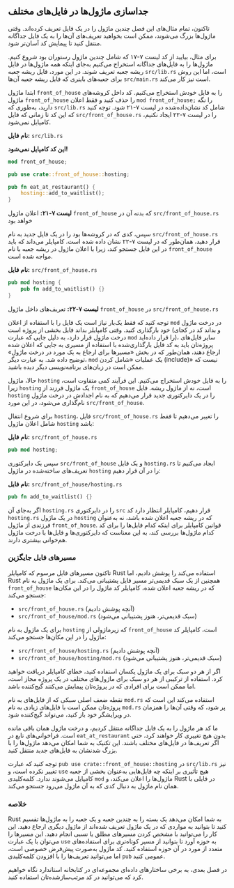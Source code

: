 ## جداسازی ماژول‌ها در فایل‌های مختلف

تاکنون، تمام مثال‌های این فصل چندین ماژول را در یک فایل تعریف کرده‌اند. وقتی ماژول‌ها بزرگ می‌شوند، ممکن است بخواهید تعریف‌های آن‌ها را به یک فایل جداگانه منتقل کنید تا پیمایش کد آسان‌تر شود.

برای مثال، بیایید از کد لیست ۷-۱۷ که شامل چندین ماژول رستوران بود شروع کنیم. ماژول‌ها را به فایل‌های جداگانه استخراج می‌کنیم به‌جای اینکه همه ماژول‌ها در فایل ریشه جعبه تعریف شوند. در این مورد، فایل ریشه جعبه `src/lib.rs` است، اما این روش برای جعبه‌های باینری که فایل ریشه جعبه آن‌ها `src/main.rs` است نیز کار می‌کند.

ابتدا ماژول `front_of_house` را به فایل خودش استخراج می‌کنیم. کد داخل کروشه‌های ماژول `front_of_house` را حذف کنید و فقط اعلان `mod front_of_house;` را نگه دارید، به‌طوری که `src/lib.rs` شامل کد نشان‌داده‌شده در لیست ۷-۲۱ شود. توجه کنید که این کد تا زمانی که فایل `src/front_of_house.rs` را در لیست ۷-۲۲ ایجاد نکنیم، کامپایل نمی‌شود.

**نام فایل:** `src/lib.rs`

**این کد کامپایل نمی‌شود!**

```rust
mod front_of_house;

pub use crate::front_of_house::hosting;

pub fn eat_at_restaurant() {
    hosting::add_to_waitlist();
}
```

**لیست ۷-۲۱:** اعلان ماژول `front_of_house` که بدنه آن در `src/front_of_house.rs` خواهد بود

سپس، کدی که در کروشه‌ها بود را در یک فایل جدید به نام `src/front_of_house.rs` قرار دهید، همان‌طور که در لیست ۷-۲۲ نشان داده شده است. کامپایلر می‌داند که باید در این فایل جستجو کند، زیرا با اعلان ماژول در ریشه جعبه با نام `front_of_house` مواجه شده است.

**نام فایل:** `src/front_of_house.rs`

```rust
pub mod hosting {
    pub fn add_to_waitlist() {}
}
```

**لیست ۷-۲۲:** تعریف‌های داخل ماژول `front_of_house` در `src/front_of_house.rs`

توجه کنید که فقط یک‌بار نیاز است یک فایل را با استفاده از اعلان `mod` در درخت ماژول خود بارگذاری کنید. وقتی کامپایلر بداند فایل بخشی از پروژه است (و بداند کد در کجای درخت ماژول قرار دارد، به دلیل جایی که عبارت `mod` را قرار داده‌اید)، سایر فایل‌های پروژه‌تان باید به کد فایل بارگذاری‌شده با استفاده از مسیری به جایی که اعلان شده ارجاع دهند، همان‌طور که در بخش «مسیرها برای ارجاع به یک مورد در درخت ماژول» توضیح داده شد. به عبارت دیگر، `mod` یک عملیات «شامل کردن (include)» نیست که ممکن است در زبان‌های برنامه‌نویسی دیگر دیده باشید.

حالا، ماژول `hosting` را به فایل خودش استخراج می‌کنیم. این فرآیند کمی متفاوت است، زیرا `hosting` یک ماژول فرزند از `front_of_house` است، نه از ماژول ریشه. فایل `hosting` را در یک دایرکتوری جدید قرار می‌دهیم که به نام اجدادش در درخت ماژول نام‌گذاری می‌شود، در این مورد `src/front_of_house`.

برای شروع انتقال `hosting`، فایل `src/front_of_house.rs` را تغییر می‌دهیم تا فقط شامل اعلان ماژول `hosting` باشد:

**نام فایل:** `src/front_of_house.rs`

```rust
pub mod hosting;
```

سپس یک دایرکتوری `src/front_of_house` و یک فایل `hosting.rs` ایجاد می‌کنیم تا تعریف‌های ساخته‌شده در ماژول `hosting` را در آن قرار دهیم:

**نام فایل:** `src/front_of_house/hosting.rs`

```rust
pub fn add_to_waitlist() {}
```

اگر به‌جای آن `hosting.rs` را در دایرکتوری `src` قرار دهیم، کامپایلر انتظار دارد کد `hosting.rs` در یک ماژول `hosting` که در ریشه جعبه اعلان شده باشد، نه به‌عنوان فرزندی از ماژول `front_of_house`. قوانین کامپایلر برای اینکه کدام فایل‌ها را برای کد کدام ماژول‌ها بررسی کند، به این معناست که دایرکتوری‌ها و فایل‌ها با درخت ماژول هم‌خوانی بیشتری دارند.

### مسیرهای فایل جایگزین

تاکنون مسیرهای فایل مرسوم که کامپایلر Rust استفاده می‌کند را پوشش دادیم، اما Rust همچنین از یک سبک قدیمی‌تر مسیر فایل پشتیبانی می‌کند. برای یک ماژول به نام `front_of_house` که در ریشه جعبه اعلان شده، کامپایلر کد ماژول را در این مکان‌ها جستجو می‌کند:

- `src/front_of_house.rs` (آنچه پوشش دادیم)
- `src/front_of_house/mod.rs` (سبک قدیمی‌تر، هنوز پشتیبانی می‌شود)

برای یک ماژول به نام `hosting` که زیرماژولی از `front_of_house` است، کامپایلر کد ماژول را در این مکان‌ها جستجو می‌کند:

- `src/front_of_house/hosting.rs` (آنچه پوشش دادیم)
- `src/front_of_house/hosting/mod.rs` (سبک قدیمی‌تر، هنوز پشتیبانی می‌شود)

اگر از هر دو سبک برای یک ماژول یکسان استفاده کنید، خطای کامپایلر دریافت خواهید کرد. استفاده از ترکیبی از هر دو سبک برای ماژول‌های مختلف در یک پروژه مجاز است، اما ممکن است برای افرادی که در پروژه‌تان پیمایش می‌کنند گیج‌کننده باشد.

نقطه ضعف اصلی سبکی که از فایل‌های به نام `mod.rs` استفاده می‌کند این است که پروژه‌تان ممکن است با فایل‌های زیادی به نام `mod.rs` پر شود، که وقتی آن‌ها را همزمان در ویرایشگر خود باز کنید، می‌تواند گیج‌کننده شود.

ما کد هر ماژول را به یک فایل جداگانه منتقل کردیم، و درخت ماژول همان باقی مانده است. فراخوانی‌های تابع در `eat_at_restaurant` بدون هیچ تغییری کار خواهند کرد، حتی اگر تعریف‌ها در فایل‌های مختلف باشند. این تکنیک به شما امکان می‌دهد ماژول‌ها را با بزرگ شدنشان به فایل‌های جدید منتقل کنید.

توجه کنید که عبارت `pub use crate::front_of_house::hosting` در `src/lib.rs` نیز تغییر نکرده است، و `use` هیچ تأثیری بر اینکه چه فایل‌هایی به‌عنوان بخشی از جعبه کامپایل می‌شوند ندارد. کلمه‌کلیدی `mod` ماژول‌ها را اعلان می‌کند، و Rust در فایلی با همان نام ماژول به دنبال کدی که به آن ماژول می‌رود جستجو می‌کند.

### خلاصه

Rust به شما امکان می‌دهد یک بسته را به چندین جعبه و یک جعبه را به ماژول‌ها تقسیم کنید تا بتوانید به مواردی که در یک ماژول تعریف شده‌اند از ماژول دیگری ارجاع دهید. این کار را می‌توانید با مشخص کردن مسیرهای مطلق یا نسبی انجام دهید. این مسیرها را می‌توان با یک عبارت `use` به حوزه آورد تا بتوانید از مسیر کوتاه‌تری برای استفاده‌های متعدد از مورد در آن حوزه استفاده کنید. کد ماژول به‌صورت پیش‌فرض خصوصی است، اما می‌توانید تعریف‌ها را با افزودن کلمه‌کلیدی `pub` عمومی کنید.

در فصل بعدی، به برخی ساختارهای داده‌ای مجموعه‌ای در کتابخانه استاندارد نگاه خواهیم کرد که می‌توانید در کد مرتب‌سازشده‌تان استفاده کنید.
